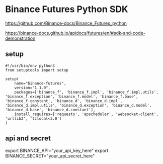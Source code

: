 # Binance Futures Python SDK

https://github.com/Binance-docs/Binance_Futures_python

https://binance-docs.github.io/apidocs/futures/en/#sdk-and-code-demonstration

## setup


```
#!/usr/bin/env python3
from setuptools import setup

setup(
    name="binance-futures",
    version="1.1.0",
    packages=['binance_f', 'binance_f.impl', 'binance_f.impl.utils', 'binance_f.exception', 'binance_f.model', 'binance_f.base', 'binance_f.constant', 'binance_d', 'binance_d.impl', 'binance_d.impl.utils', 'binance_d.exception', 'binance_d.model', 'binance_d.base', 'binance_d.constant'],
    install_requires=['requests', 'apscheduler', 'websocket-client', 'urllib3', 'tzlocal<3.0']
)
```


## api and secret

export BINANCE_API="your_api_key_here"
export BINANCE_SECRET="your_api_secret_here"